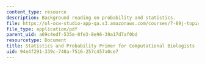 ```yaml
---
content_type: resource
description: Background reading on probability and statistics.
file: https://ol-ocw-studio-app-qa.s3.amazonaws.com/courses/7-89j-topics-in-computational-and-systems-biology-fall-2010/94e4f291339c748a7516257c457a0ce7_MIT7_89JF10_statsprimer.pdf
file_type: application/pdf
parent_uid: a69c4edf-535e-0fe3-8e96-39a17d7af0bd
resourcetype: Document
title: Statistics and Probability Primer for Computational Biologists
uid: 94e4f291-339c-748a-7516-257c457a0ce7
---
```

